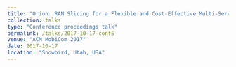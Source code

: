 ```yaml
---
title: "Orion: RAN Slicing for a Flexible and Cost-Effective Multi-Service Mobile Network Architecture"
collection: talks
type: "Conference proceedings talk"
permalink: /talks/2017-10-17-conf5
venue: "ACM MobiCom 2017"
date: 2017-10-17
location: "Snowbird, Utah, USA"
---
```


